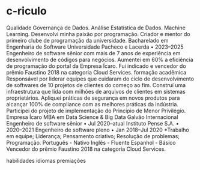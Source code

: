 # c-riculo
Qualidade Governança de Dados.
Análise Estatística de Dados.
Machine Learning.
Desenvolvi minha paixão por programação.
Criador e mentor do primeiro clube de programação da universidade.
Bacharelado em Engenharia de Software
Universidade Pacheco e Lacerda • 2023–2025
Engenheiro de software sênior com mais de 7 anos de experiência
 em desenvolvimento de códigos para negócios. Aumentei em
 60% a eficiência de programação do portal da Empresa Ícaro. 
Fui indicado e vencedor do prêmio Faustino 2018 na categoria 
Cloud Services.
formação acadêmica
Responsável por liderar equipes que cuidaram do ciclo de desenvolvimento 
de softwares de 10 projetos de clientes do começo ao fim.
Construí uma infraestrutura que lida com milhões de arquivos de clientes 
em sistemas proprietários.
Apliquei práticas de segurança em novos produtos para alcançar 100% 
de compliance com as melhores práticas da indústria.
Participei do projeto de implementação do Princípio de Menor Privilégio.
Empresa Ícaro
MBA em Data Science & Big Data
Galvão Internacional
Engenheiro de software sênior • Jul 2020–atual
Instituto Pense S.A. • 2020–2021
Engenheiro de software pleno • Jan 2018–Jul 2020
*Trabalho em equipe;
Liderança;
Pensamento criativo;
Resolução de problemas;
Programação.
Português - Nativo
Inglês - Fluente
Espanhol - Básico
Vencedor do prêmio Faustino 2018 
          na categoria Cloud Services.




habilidades
idiomas
premiações
